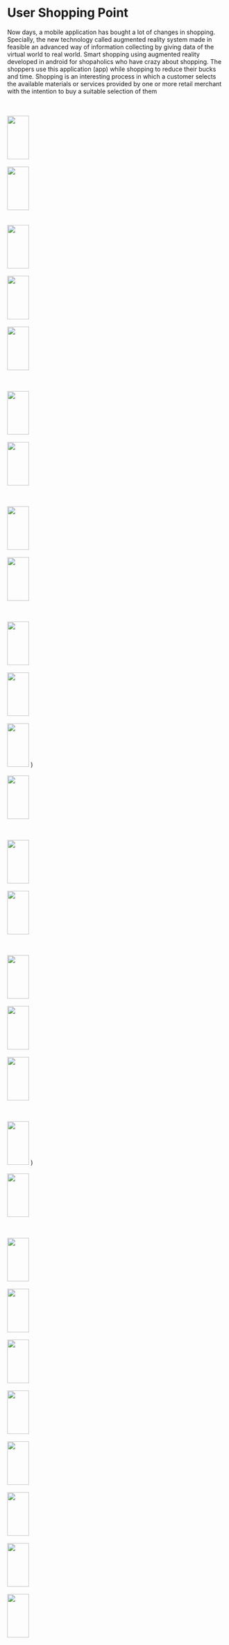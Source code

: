 # User Shopping Point

Now days, a mobile application has bought a lot of changes in shopping. Specially, the new technology called augmented reality system made in feasible an advanced way of information collecting by giving data of the virtual world to real world. 
Smart shopping using augmented reality developed in android for shopaholics who have crazy about shopping. The shoppers use this application (app) while shopping to reduce their bucks and time. 
Shopping is an interesting process in which a customer selects the available materials or services provided by one or more retail merchant with the intention to buy a suitable selection of them


<br><br>
<image src="images/7.jpeg" height='100' width='50'>
<br><br> 
<image src="images/26.jpeg" height='100' width='50'>  
<br><br> <image src="images/19.jpeg" height='100' width='50'> <br><br> <image src="images/28.jpeg" height='100' width='50'> 
  <br><br><image src="images/22.jpeg" height='100' width='50'>
  
<br><br> <image src="images/25.jpeg" height='100' width='50'>  <br><br>  <image src="images/2.jpeg" height='100' width='50'> 
  
<br><br> <image src="images/9.jpeg" height='100' width='50'>  <br><br>  <image src="images/6.jpeg" height='100' width='50'> 
  
<br><br> <image src="images/10.jpeg" height='100' width='50'>  <br><br>  <image src="images/1.jpeg" height='100' width='50'> 
<br><br> <image src="images/14.jpeg" height='100' width='50'> ) <br><br> <image src="images/13.jpeg" height='100' width='50'> 
  
  
<br><br> <image src="images/17.jpeg" height='100' width='50'>  <br><br>  <image src="images/20.jpeg" height='100' width='50'> 
  
  
  <br><br>  <image src="images/11.jpeg" height='100' width='50'> 
<br><br> <image src="images/27.jpeg" height='100' width='50'>  <br><br>  <image src="images/12.jpeg" height='100' width='50'> 
  
<br><br> <image src="images/4.jpeg" height='100' width='50'> ) <br><br>  <image src="images/5.jpeg" height='100' width='50'> 
  
<br><br> <image src="images/8.jpeg" height='100' width='50'>  <br><br>  <image src="images/18.jpeg" height='100' width='50'> 
<br><br> <image src="images/23.jpeg" height='100' width='50'>  <br><br>  <image src="images/21.jpeg" height='100' width='50'> 
<br><br> <image src="images/3.jpeg" height='100' width='50'>  <br><br>  <image src="images/24.jpeg" height='100' width='50'> 
<br><br> <image src="images/15.jpeg" height='100' width='50'>  <br><br>  <image src="images/16.jpeg" height='100' width='50'> 
